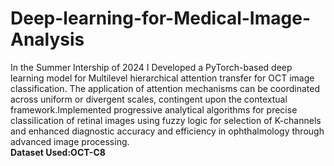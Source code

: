 # Deep-learning-for-Medical-Image-Analysis
<body>
In the Summer Intership of 2024 I Developed a PyTorch-based deep learning model for Multilevel hierarchical attention transfer for OCT image classification. The application of attention mechanisms can be coordinated across uniform or divergent scales, contingent upon the contextual framework.Implemented progressive analytical algorithms for precise classiIication of retinal images using fuzzy logic for selection of K-channels and enhanced diagnostic accuracy and efficiency in ophthalmology through advanced image processing.
</body><br>
<b>Dataset Used:OCT-C8</b>
